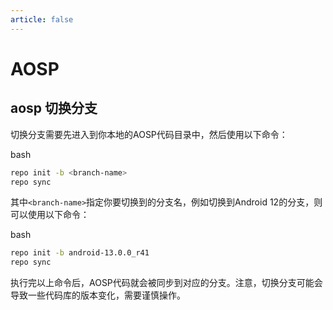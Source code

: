 ```yaml
---
article: false
---
```


# AOSP

## aosp 切换分支

切换分支需要先进入到你本地的AOSP代码目录中，然后使用以下命令：

bash

```bash
repo init -b <branch-name>
repo sync
```

其中`<branch-name>`指定你要切换到的分支名，例如切换到Android 12的分支，则可以使用以下命令：

bash

```bash
repo init -b android-13.0.0_r41
repo sync
```

执行完以上命令后，AOSP代码就会被同步到对应的分支。注意，切换分支可能会导致一些代码库的版本变化，需要谨慎操作。
